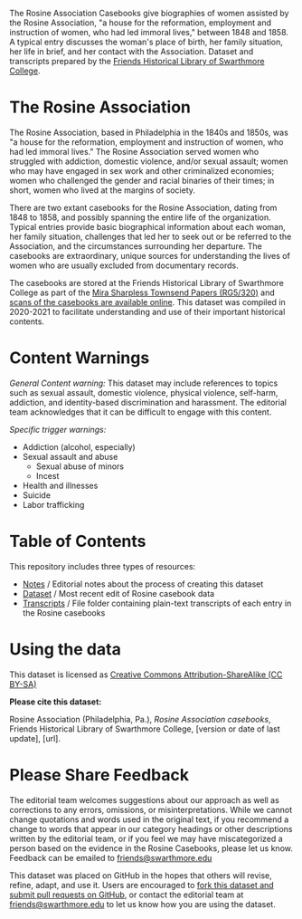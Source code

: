 The Rosine Association Casebooks give biographies of women assisted by the Rosine Association, "a house for the reformation, employment and instruction of women, who had led immoral lives," between 1848 and 1858. A typical entry discusses the woman's place of birth, her family situation, her life in brief, and her contact with the Association. Dataset and transcripts prepared by the [Friends Historical Library of Swarthmore College](https://swarthmore.edu/friends).

# The Rosine Association

The Rosine Association, based in Philadelphia in the 1840s and 1850s, was "a house for the reformation, employment and instruction of women, who had led immoral lives." The Rosine Association served women who struggled with addiction, domestic violence, and/or sexual assault; women who may have engaged in sex work and other criminalized economies; women who challenged the gender and racial binaries of their times; in short, women who lived at the margins of society. 

There are two extant casebooks for the Rosine Association, dating from 1848 to 1858, and possibly spanning the entire life of the organization. Typical entries provide basic biographical information about each woman, her family situation, challenges that led her to seek out or be referred to the Association, and the circumstances surrounding her departure. The casebooks are extraordinary, unique sources for understanding the lives of women who are usually excluded from documentary records.

The casebooks are stored at the Friends Historical Library of Swarthmore College as part of the [Mira Sharpless Townsend Papers (RG5/320)](http://archives.tricolib.brynmawr.edu/resources/sfhl-rg5-320) and [scans of the casebooks are available online](https://digitalcollections.tricolib.brynmawr.edu/collections/mira-sharpless-townsend-papers). This dataset was compiled in 2020-2021 to facilitate understanding and use of their important historical contents.

# Content Warnings
_General Content warning:_
This dataset may include references to topics such as sexual assault, domestic violence, physical violence, self-harm, addiction, and identity-based discrimination and harassment. The editorial team acknowledges that it can be difficult to engage with this content. 

_Specific trigger warnings:_
- Addiction (alcohol, especially)
- Sexual assault and abuse
  - Sexual abuse of minors
  - Incest
- Health and illnesses
- Suicide
- Labor trafficking 

# Table of Contents
This repository includes three types of resources:
- [Notes](editorial-notes.md) / Editorial notes about the process of creating this dataset
- [Dataset](rosine-data.csv) / Most recent edit of Rosine casebook data
- [Transcripts](rosine-transcripts/) / File folder containing plain-text transcripts of each entry in the Rosine casebooks

# Using the data
This dataset is licensed as [Creative Commons Attribution-ShareAlike (CC BY-SA)](https://creativecommons.org/licenses/by-sa/4.0/)

**Please cite this dataset:**

Rosine Association (Philadelphia, Pa.), _Rosine Association casebooks_, Friends Historical Library of Swarthmore College, [version or date of last update], [url].

# Please Share Feedback
The editorial team welcomes suggestions about our approach as well as corrections to any errors, omissions, or misinterpretations. While we cannot change quotations and words used in the original text, if you recommend a change to words that appear in our category headings or other descriptions written by the editorial team, or if you feel we may have miscategorized a person based on the evidence in the Rosine Casebooks, please let us know. Feedback can be emailed to friends@swarthmore.edu 

This dataset was placed on GitHub in the hopes that others will revise, refine, adapt, and use it. Users are encouraged to [fork this dataset and submit pull requests on GitHub](https://docs.github.com/en/github/collaborating-with-pull-requests/getting-started/about-collaborative-development-models#fork-and-pull-model), or contact the editorial team at friends@swarthmore.edu to let us know how you are using the dataset. 
